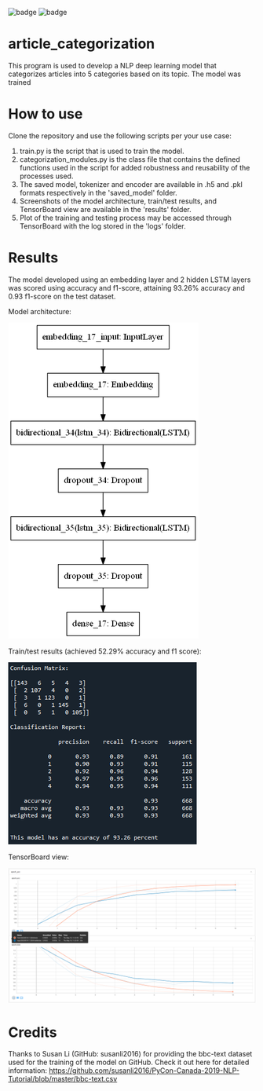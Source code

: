 ![badge](http://ForTheBadge.com/images/badges/made-with-python.svg) ![badge](https://img.shields.io/badge/TensorFlow-FF6F00?style=for-the-badge&logo=tensorflow&logoColor=white)

# article_categorization
This program is used to develop a NLP deep learning model that categorizes articles into 5 categories based on its topic. The model was trained

# How to use
Clone the repository and use the following scripts per your use case:
1. train.py is the script that is used to train the model.
2. categorization_modules.py is the class file that contains the defined functions used in the script for added robustness and reusability of the processes used.
3. The saved model, tokenizer and encoder are available in .h5 and .pkl formats respectively in the 'saved_model' folder.
4. Screenshots of the model architecture, train/test results, and TensorBoard view are available in the 'results' folder.
5. Plot of the training and testing process may be accessed through TensorBoard with the log stored in the 'logs' folder.

# Results
The model developed using an embedding layer and 2 hidden LSTM layers was scored using accuracy and f1-score, attaining 93.26% accuracy and 0.93 f1-score on the test dataset.

Model architecture:

![model](https://github.com/khaiyuann/article_categorization/blob/main/results/model.png)

Train/test results (achieved 52.29% accuracy and f1 score):

![train_test_results](https://github.com/khaiyuann/article_categorization/blob/main/results/train_test_result.png)

TensorBoard view:

![tensorboard](https://github.com/khaiyuann/article_categorization/blob/main/results/tensorboard.png)

# Credits
Thanks to Susan Li (GitHub: susanli2016) for providing the bbc-text dataset used for the training of the model on GitHub. 
Check it out here for detailed information: https://github.com/susanli2016/PyCon-Canada-2019-NLP-Tutorial/blob/master/bbc-text.csv
